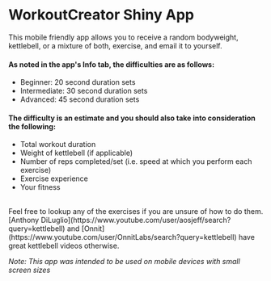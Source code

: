 # WorkoutCreator Shiny App

This mobile friendly app allows you to receive a random bodyweight, kettlebell, or a mixture of both, exercise, and email it to yourself.

#### As noted in the app's Info tab, the difficulties are as follows:
* Beginner: 20 second duration sets
* Intermediate: 30 second duration sets
* Advanced: 45 second duration sets

#### The difficulty is an estimate and you should also take into consideration the following:
* Total workout duration
* Weight of kettlebell (if applicable)
* Number of reps completed/set (i.e. speed at which you perform each exercise)
* Exercise experience
* Your fitness

<br>
Feel free to lookup any of the exercises if you are unsure of how to do them. [Anthony DiLuglio](https://www.youtube.com/user/aosjeff/search?query=kettlebell) and [Onnit](https://www.youtube.com/user/OnnitLabs/search?query=kettlebell) have great kettlebell videos otherwise.

_Note: This app was intended to be used on mobile devices with small screen sizes_
